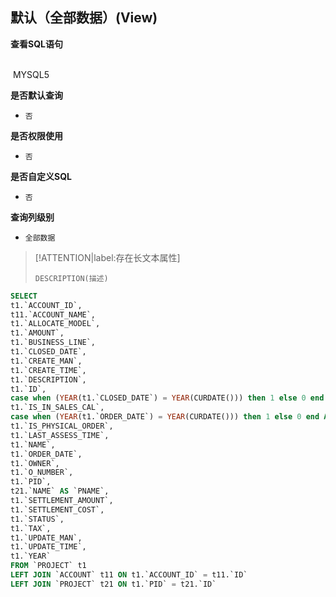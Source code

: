 ## 默认（全部数据）(View) <!-- {docsify-ignore-all} -->



<p class="panel-title"><b>查看SQL语句</b></p>
<br>

<el-row>
&nbsp;<el-tag @click="MYSQL5 = true">MYSQL5</el-tag>
</el-row>

<br>
<p class="panel-title"><b>是否默认查询</b></p>

* `否`

<p class="panel-title"><b>是否权限使用</b></p>

* `否`

<p class="panel-title"><b>是否自定义SQL</b></p>

* `否`

<p class="panel-title"><b>查询列级别</b></p>

* `全部数据`

> [!ATTENTION|label:存在长文本属性]
>
> `DESCRIPTION(描述)`






<el-dialog v-model="MYSQL5" title="MYSQL5">

```sql
SELECT
t1.`ACCOUNT_ID`,
t11.`ACCOUNT_NAME`,
t1.`ALLOCATE_MODEL`,
t1.`AMOUNT`,
t1.`BUSINESS_LINE`,
t1.`CLOSED_DATE`,
t1.`CREATE_MAN`,
t1.`CREATE_TIME`,
t1.`DESCRIPTION`,
t1.`ID`,
case when (YEAR(t1.`CLOSED_DATE`) = YEAR(CURDATE())) then 1 else 0 end AS `IS_CLOSE_THIS_YEAR`,
t1.`IS_IN_SALES_CAL`,
case when (YEAR(t1.`ORDER_DATE`) = YEAR(CURDATE())) then 1 else 0 end AS `IS_NEW_THIS_YEAR`,
t1.`IS_PHYSICAL_ORDER`,
t1.`LAST_ASSESS_TIME`,
t1.`NAME`,
t1.`ORDER_DATE`,
t1.`OWNER`,
t1.`O_NUMBER`,
t1.`PID`,
t21.`NAME` AS `PNAME`,
t1.`SETTLEMENT_AMOUNT`,
t1.`SETTLEMENT_COST`,
t1.`STATUS`,
t1.`TAX`,
t1.`UPDATE_MAN`,
t1.`UPDATE_TIME`,
t1.`YEAR`
FROM `PROJECT` t1 
LEFT JOIN `ACCOUNT` t11 ON t1.`ACCOUNT_ID` = t11.`ID` 
LEFT JOIN `PROJECT` t21 ON t1.`PID` = t21.`ID` 


```

</el-dialog>

<script>
 const { createApp } = Vue
  createApp({
    data() {
      return {
                MYSQL5 : false
        
      }
    },
    methods: {
    }
  }).use(ElementPlus).mount('#app')
</script>